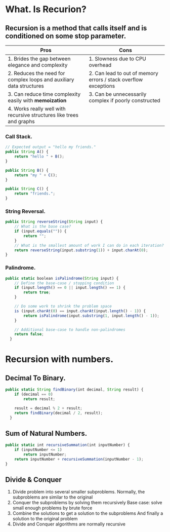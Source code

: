 # What. Is Recurion?
## Recursion is a **method** that **calls itself** and is conditioned on some **stop parameter**.

| Pros | Cons |
| -------- | -------- |
| 1. Brides the gap between elegance and complexity | 1. Slowness due to CPU overhead|
|2. Reduces the need for complex loops and auxiliary data structures|2. Can lead to out of memory errors / stack overflow exceptions|
|3. Can reduce time complexity easily with **memoization**|3. Can be unnecessarily complex if poorly constructed|
|4. Works really well with recursive structures like trees and graphs||

### Call Stack.

```javascript
// Expected output = "hello my friends."
public String A() {
    return "hello " + B();
}

public String B() {
    return "my " + C();
}

public String C() {
    return "friends.";
}
```

### String Reversal.

```javascript
public String reverseString(String input) {
    // What is the base case?
    if (input.equals("")) {
        return "";
    }
    // What is the smallest amount of work I can do in each iteration?
    return reverseString(input.substring(1)) + input.charAt(0);
}
```

### Palindrome.

```javascript
public static boolean isPalindrome(String input) {
    // Define the base-case / stopping condition
    if (input.length() == 0 || input.length() == 1) {
        return true;
    }

    // Do some work to shrink the problem space
    is (input.charAt(0) == input.charAt(input.length() - 1)) {
        return isPalindrome(input.substring(1, input.length() - 1));
    }

    // Additional base-case to handle non-palindromes
    return false;
  }
```

# Recursion with numbers.

## Decimal To Binary.

```javascript
public static String findBinary(int decimal, String result) {
    if (decimal == 0)
        return result;

    result = decimal % 2 + result;
    return findBinary(decimal / 2, result);
  }
```

## Sum of Natural Numbers.

```javascript
public static int recursiveSummation(int inputNumber) {
    if (inputNumber <= 1)
        return inputNumber;
    return inputNumber + recursiveSummation(inputNumber - 1);
}
```

## Divide & Conquer

1. Divide problem into several smaller subproblems.                                Normally, the subproblems are similar to the original
2. Conquer the subproblems by solving them recursively                             Base case: solve small enough problems by brute force
3. Combine the solutions to get a solution to the subproblems                      And finally a solution to the original problem
4. Divide and Conquer algorithms are normally recursive
